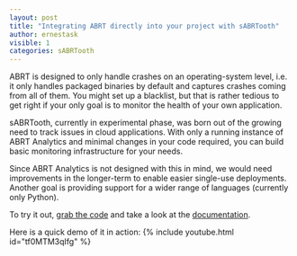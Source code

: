 ```yaml
---
layout: post
title: "Integrating ABRT directly into your project with sABRTooth"
author: ernestask
visible: 1
categories: sABRTooth
---
```

ABRT is designed to only handle crashes on an operating-system level, i.e.
it only handles packaged binaries by default and captures crashes coming from
all of them. You might set up a blacklist, but that is rather tedious to get
right if your only goal is to monitor the health of your own application.

sABRTooth, currently in experimental phase, was born out of the growing need to
track issues in cloud applications. With only a running instance of
ABRT Analytics and minimal changes in your code required, you can build basic
monitoring infrastructure for your needs.

Since ABRT Analytics is not designed with this in mind, we would need
improvements in the longer-term to enable easier single-use deployments. Another
goal is providing support for a wider range of languages (currently only Python).

To try it out, [grab the code](https://github.com/abrt/sABRTooth-python/) and
take a look at the [documentation](https://sabrtooth-python.readthedocs.io/).

Here is a quick demo of it in action:
{% include youtube.html id="tf0MTM3qIfg" %}
